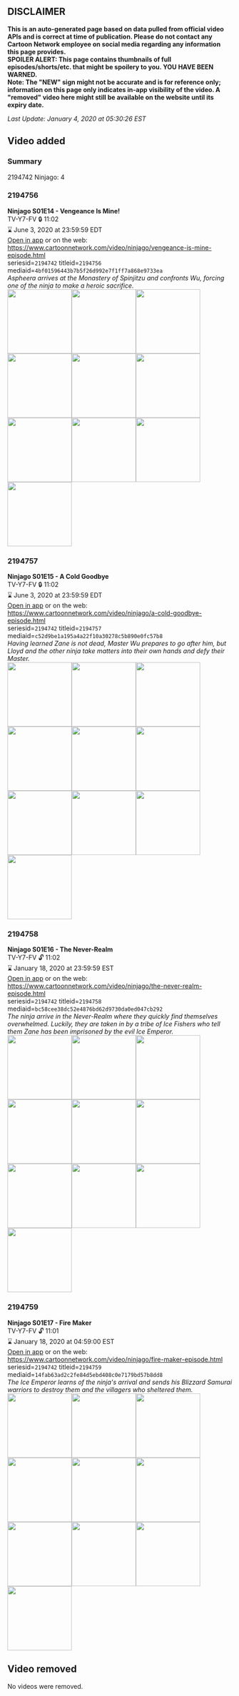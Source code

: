 ## DISCLAIMER
**This is an auto-generated page based on data pulled from official video APIs and is correct at time of publication. Please do not contact any Cartoon Network employee on social media regarding any information this page provides.**  
**SPOILER ALERT: This page contains thumbnails of full episodes/shorts/etc. that might be spoilery to you. YOU HAVE BEEN WARNED.**  
**Note: The "NEW" sign might not be accurate and is for reference only; information on this page only indicates in-app visibility of the video. A "removed" video here might still be available on the website until its expiry date.**  

_Last Update: January 4, 2020 at 05:30:26 EST_
## Video added
### Summary
2194742 Ninjago: 4  
### 2194756
**Ninjago S01E14 - Vengeance Is Mine!**  
TV-Y7-FV 🔒 11:02  
⌛ June 3, 2020 at 23:59:59 EDT  
[Open in app](https://tinyurl.com/yyvfdow5) or on the web: https://www.cartoonnetwork.com/video/ninjago/vengeance-is-mine-episode.html  
seriesid=`2194742` titleid=`2194756` mediaid=`4bf01596443b7b5f26d992e7f1ff7a868e9733ea`  
_Aspheera arrives at the Monastery of Spinjitzu and confronts Wu, forcing one of the ninja to make a heroic sacrifice._  
<a href="https://s3.amazonaws.com/cartoonorchestrator/2194756_001_1280x720.jpg"><img src="https://s3.amazonaws.com/cartoonorchestrator/2194756_001_640x360.jpg" height="144px" /></a><a href="https://s3.amazonaws.com/cartoonorchestrator/2194756_002_1280x720.jpg"><img src="https://s3.amazonaws.com/cartoonorchestrator/2194756_002_640x360.jpg" height="144px" /></a><a href="https://s3.amazonaws.com/cartoonorchestrator/2194756_003_1280x720.jpg"><img src="https://s3.amazonaws.com/cartoonorchestrator/2194756_003_640x360.jpg" height="144px" /></a><a href="https://s3.amazonaws.com/cartoonorchestrator/2194756_004_1280x720.jpg"><img src="https://s3.amazonaws.com/cartoonorchestrator/2194756_004_640x360.jpg" height="144px" /></a><a href="https://s3.amazonaws.com/cartoonorchestrator/2194756_005_1280x720.jpg"><img src="https://s3.amazonaws.com/cartoonorchestrator/2194756_005_640x360.jpg" height="144px" /></a><a href="https://s3.amazonaws.com/cartoonorchestrator/2194756_006_1280x720.jpg"><img src="https://s3.amazonaws.com/cartoonorchestrator/2194756_006_640x360.jpg" height="144px" /></a><a href="https://s3.amazonaws.com/cartoonorchestrator/2194756_007_1280x720.jpg"><img src="https://s3.amazonaws.com/cartoonorchestrator/2194756_007_640x360.jpg" height="144px" /></a><a href="https://s3.amazonaws.com/cartoonorchestrator/2194756_008_1280x720.jpg"><img src="https://s3.amazonaws.com/cartoonorchestrator/2194756_008_640x360.jpg" height="144px" /></a><a href="https://s3.amazonaws.com/cartoonorchestrator/2194756_009_1280x720.jpg"><img src="https://s3.amazonaws.com/cartoonorchestrator/2194756_009_640x360.jpg" height="144px" /></a><a href="https://s3.amazonaws.com/cartoonorchestrator/2194756_010_1280x720.jpg"><img src="https://s3.amazonaws.com/cartoonorchestrator/2194756_010_640x360.jpg" height="144px" /></a>
### 2194757
**Ninjago S01E15 - A Cold Goodbye**  
TV-Y7-FV 🔒 11:02  
⌛ June 3, 2020 at 23:59:59 EDT  
[Open in app](https://tinyurl.com/yy8oklwf) or on the web: https://www.cartoonnetwork.com/video/ninjago/a-cold-goodbye-episode.html  
seriesid=`2194742` titleid=`2194757` mediaid=`c52d9be1a195a4a22f10a30278c5b890e0fc57b8`  
_Having learned Zane is not dead, Master Wu prepares to go after him, but Lloyd and the other ninja take matters into their own hands and defy their Master._  
<a href="https://s3.amazonaws.com/cartoonorchestrator/2194757_001_1280x720.jpg"><img src="https://s3.amazonaws.com/cartoonorchestrator/2194757_001_640x360.jpg" height="144px" /></a><a href="https://s3.amazonaws.com/cartoonorchestrator/2194757_002_1280x720.jpg"><img src="https://s3.amazonaws.com/cartoonorchestrator/2194757_002_640x360.jpg" height="144px" /></a><a href="https://s3.amazonaws.com/cartoonorchestrator/2194757_003_1280x720.jpg"><img src="https://s3.amazonaws.com/cartoonorchestrator/2194757_003_640x360.jpg" height="144px" /></a><a href="https://s3.amazonaws.com/cartoonorchestrator/2194757_004_1280x720.jpg"><img src="https://s3.amazonaws.com/cartoonorchestrator/2194757_004_640x360.jpg" height="144px" /></a><a href="https://s3.amazonaws.com/cartoonorchestrator/2194757_005_1280x720.jpg"><img src="https://s3.amazonaws.com/cartoonorchestrator/2194757_005_640x360.jpg" height="144px" /></a><a href="https://s3.amazonaws.com/cartoonorchestrator/2194757_006_1280x720.jpg"><img src="https://s3.amazonaws.com/cartoonorchestrator/2194757_006_640x360.jpg" height="144px" /></a><a href="https://s3.amazonaws.com/cartoonorchestrator/2194757_007_1280x720.jpg"><img src="https://s3.amazonaws.com/cartoonorchestrator/2194757_007_640x360.jpg" height="144px" /></a><a href="https://s3.amazonaws.com/cartoonorchestrator/2194757_008_1280x720.jpg"><img src="https://s3.amazonaws.com/cartoonorchestrator/2194757_008_640x360.jpg" height="144px" /></a><a href="https://s3.amazonaws.com/cartoonorchestrator/2194757_009_1280x720.jpg"><img src="https://s3.amazonaws.com/cartoonorchestrator/2194757_009_640x360.jpg" height="144px" /></a><a href="https://s3.amazonaws.com/cartoonorchestrator/2194757_010_1280x720.jpg"><img src="https://s3.amazonaws.com/cartoonorchestrator/2194757_010_640x360.jpg" height="144px" /></a>
### 2194758
**Ninjago S01E16 - The Never-Realm**  
TV-Y7-FV 🔓 11:02  
⌛ January 18, 2020 at 23:59:59 EST  
[Open in app](https://tinyurl.com/u695jyg) or on the web: https://www.cartoonnetwork.com/video/ninjago/the-never-realm-episode.html  
seriesid=`2194742` titleid=`2194758` mediaid=`bc58cee38dc52e4876bd62d9730da0ed047cb292`  
_The ninja arrive in the Never-Realm where they quickly find themselves overwhelmed. Luckily, they are taken in by a tribe of Ice Fishers who tell them Zane has been imprisoned by the evil Ice Emperor._  
<a href="https://s3.amazonaws.com/cartoonorchestrator/2194758_001_1280x720.jpg"><img src="https://s3.amazonaws.com/cartoonorchestrator/2194758_001_640x360.jpg" height="144px" /></a><a href="https://s3.amazonaws.com/cartoonorchestrator/2194758_002_1280x720.jpg"><img src="https://s3.amazonaws.com/cartoonorchestrator/2194758_002_640x360.jpg" height="144px" /></a><a href="https://s3.amazonaws.com/cartoonorchestrator/2194758_003_1280x720.jpg"><img src="https://s3.amazonaws.com/cartoonorchestrator/2194758_003_640x360.jpg" height="144px" /></a><a href="https://s3.amazonaws.com/cartoonorchestrator/2194758_004_1280x720.jpg"><img src="https://s3.amazonaws.com/cartoonorchestrator/2194758_004_640x360.jpg" height="144px" /></a><a href="https://s3.amazonaws.com/cartoonorchestrator/2194758_005_1280x720.jpg"><img src="https://s3.amazonaws.com/cartoonorchestrator/2194758_005_640x360.jpg" height="144px" /></a><a href="https://s3.amazonaws.com/cartoonorchestrator/2194758_006_1280x720.jpg"><img src="https://s3.amazonaws.com/cartoonorchestrator/2194758_006_640x360.jpg" height="144px" /></a><a href="https://s3.amazonaws.com/cartoonorchestrator/2194758_007_1280x720.jpg"><img src="https://s3.amazonaws.com/cartoonorchestrator/2194758_007_640x360.jpg" height="144px" /></a><a href="https://s3.amazonaws.com/cartoonorchestrator/2194758_008_1280x720.jpg"><img src="https://s3.amazonaws.com/cartoonorchestrator/2194758_008_640x360.jpg" height="144px" /></a><a href="https://s3.amazonaws.com/cartoonorchestrator/2194758_009_1280x720.jpg"><img src="https://s3.amazonaws.com/cartoonorchestrator/2194758_009_640x360.jpg" height="144px" /></a><a href="https://s3.amazonaws.com/cartoonorchestrator/2194758_010_1280x720.jpg"><img src="https://s3.amazonaws.com/cartoonorchestrator/2194758_010_640x360.jpg" height="144px" /></a>
### 2194759
**Ninjago S01E17 - Fire Maker**  
TV-Y7-FV 🔓 11:01  
⌛ January 18, 2020 at 04:59:00 EST  
[Open in app](https://tinyurl.com/u8y2olw) or on the web: https://www.cartoonnetwork.com/video/ninjago/fire-maker-episode.html  
seriesid=`2194742` titleid=`2194759` mediaid=`14fab63ad2c2fe84d5ebd408c0e7179bd57b8dd8`  
_The Ice Emperor learns of the ninja's arrival and sends his Blizzard Samurai warriors to destroy them and the villagers who sheltered them._  
<a href="https://s3.amazonaws.com/cartoonorchestrator/2194759_001_1280x720.jpg"><img src="https://s3.amazonaws.com/cartoonorchestrator/2194759_001_640x360.jpg" height="144px" /></a><a href="https://s3.amazonaws.com/cartoonorchestrator/2194759_002_1280x720.jpg"><img src="https://s3.amazonaws.com/cartoonorchestrator/2194759_002_640x360.jpg" height="144px" /></a><a href="https://s3.amazonaws.com/cartoonorchestrator/2194759_003_1280x720.jpg"><img src="https://s3.amazonaws.com/cartoonorchestrator/2194759_003_640x360.jpg" height="144px" /></a><a href="https://s3.amazonaws.com/cartoonorchestrator/2194759_004_1280x720.jpg"><img src="https://s3.amazonaws.com/cartoonorchestrator/2194759_004_640x360.jpg" height="144px" /></a><a href="https://s3.amazonaws.com/cartoonorchestrator/2194759_005_1280x720.jpg"><img src="https://s3.amazonaws.com/cartoonorchestrator/2194759_005_640x360.jpg" height="144px" /></a><a href="https://s3.amazonaws.com/cartoonorchestrator/2194759_006_1280x720.jpg"><img src="https://s3.amazonaws.com/cartoonorchestrator/2194759_006_640x360.jpg" height="144px" /></a><a href="https://s3.amazonaws.com/cartoonorchestrator/2194759_007_1280x720.jpg"><img src="https://s3.amazonaws.com/cartoonorchestrator/2194759_007_640x360.jpg" height="144px" /></a><a href="https://s3.amazonaws.com/cartoonorchestrator/2194759_008_1280x720.jpg"><img src="https://s3.amazonaws.com/cartoonorchestrator/2194759_008_640x360.jpg" height="144px" /></a><a href="https://s3.amazonaws.com/cartoonorchestrator/2194759_009_1280x720.jpg"><img src="https://s3.amazonaws.com/cartoonorchestrator/2194759_009_640x360.jpg" height="144px" /></a><a href="https://s3.amazonaws.com/cartoonorchestrator/2194759_010_1280x720.jpg"><img src="https://s3.amazonaws.com/cartoonorchestrator/2194759_010_640x360.jpg" height="144px" /></a>
## Video removed
No videos were removed.  
